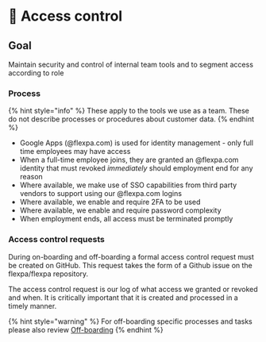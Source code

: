 # 🛂 Access control

## Goal

Maintain security and control of internal team tools and to segment access according to role

### Process

{% hint style="info" %}
These apply to the tools we use as a team. These do not describe processes or procedures about customer data.
{% endhint %}

* Google Apps (@flexpa.com) is used for identity management - only full time employees may have access
* When a full-time employee joins, they are granted an @flexpa.com identity that must revoked _immediately_ should employment end for any reason
* Where available, we make use of SSO capabilities from third party vendors to support using our @flexpa.com logins
* Where available, we enable and require 2FA to be used
* Where available, we enable and require password complexity
* When employment ends, all access must be terminated promptly

### Access control requests

During on-boarding and off-boarding a formal access control request must be created on GitHub. This request takes the form of a Github issue on the flexpa/flexpa repository.

The access control request is our log of what access we granted or revoked and when. It is critically important that it is created and processed in a timely manner.

{% hint style="warning" %}
For off-boarding specific processes and tasks please also review [Off-boarding](offboarding.md)
{% endhint %}











